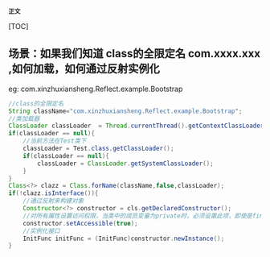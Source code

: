 **`正文`**

[TOC]

## 场景：如果我们知道 class的全限定名 com.xxxx.xxx ,如何加载，如何通过反射实例化

eg: com.xinzhuxiansheng.Reflect.example.Bootstrap
```java
//class的全限定名
String className="com.xinzhuxiansheng.Reflect.example.Bootstrap";
//类加载器
ClassLoader classLoader  = Thread.currentThread().getContextClassLoader();
if(classLoader == null){
    //当前方法在Test类下
    classLoader = Test.class.getClassLoader();
    if(classLoader == null){
        classLoader = ClassLoader.getSystemClassLoader();
    }
}
Class<?> clazz = Class.forName(className,false,classLoader);
if(!clazz.isInterface()){
    //通过反射来构建对象
    Constructor<?> constructor = cls.getDeclaredConstructor();
    //对所有属性设置访问权限，当类中的成员变量为private时，必须设置此项，即使是final关键字标示过得属性也可以有访问权限
    constructor.setAccessible(true);
    //实例化接口
    InitFunc initFunc = (InitFunc)constructor.newInstance();
}
```
